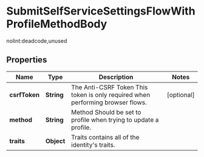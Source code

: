 

# SubmitSelfServiceSettingsFlowWithProfileMethodBody

nolint:deadcode,unused

## Properties

| Name | Type | Description | Notes |
|------------ | ------------- | ------------- | -------------|
|**csrfToken** | **String** | The Anti-CSRF Token  This token is only required when performing browser flows. |  [optional] |
|**method** | **String** | Method  Should be set to profile when trying to update a profile. |  |
|**traits** | **Object** | Traits contains all of the identity&#39;s traits. |  |



